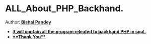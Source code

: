 # ALL_About_PHP_Backhand.
Author:<b><u> Bishal Pandey<ul><b>
<li>It will contain all the program releated to backhand PHP in squl.</li>
<li>**Thank You**</li>
